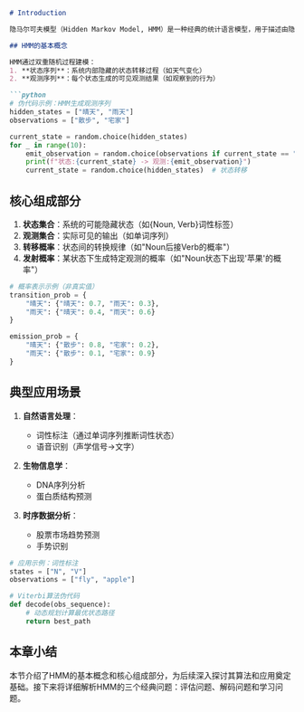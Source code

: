 ```markdown
# Introduction

隐马尔可夫模型（Hidden Markov Model, HMM）是一种经典的统计语言模型，用于描述由隐藏状态序列生成观测序列的概率过程。其核心思想是假设系统状态不可直接观测（隐藏），但能通过观测到的数据间接推断状态变化规律。

## HMM的基本概念

HMM通过双重随机过程建模：
1. **状态序列**：系统内部隐藏的状态转移过程（如天气变化）
2. **观测序列**：每个状态生成的可见观测结果（如观察到的行为）

```python
# 伪代码示例：HMM生成观测序列
hidden_states = ["晴天", "雨天"]
observations = ["散步", "宅家"]

current_state = random.choice(hidden_states)
for _ in range(10):
    emit_observation = random.choice(observations if current_state == "晴天" else reversed(observations))
    print(f"状态:{current_state} -> 观测:{emit_observation}")
    current_state = random.choice(hidden_states)  # 状态转移
```

## 核心组成部分

1. **状态集合**：系统的可能隐藏状态（如{Noun, Verb}词性标签）
2. **观测集合**：实际可见的输出（如单词序列）
3. **转移概率**：状态间的转换规律（如"Noun后接Verb的概率"）
4. **发射概率**：某状态下生成特定观测的概率（如"Noun状态下出现'苹果'的概率"）

```python
# 概率表示示例（非真实值）
transition_prob = {
    "晴天": {"晴天": 0.7, "雨天": 0.3},
    "雨天": {"晴天": 0.4, "雨天": 0.6}
}

emission_prob = {
    "晴天": {"散步": 0.8, "宅家": 0.2},
    "雨天": {"散步": 0.1, "宅家": 0.9}
}
```

## 典型应用场景

1. **自然语言处理**：
   - 词性标注（通过单词序列推断词性状态）
   - 语音识别（声学信号→文字）

2. **生物信息学**：
   - DNA序列分析
   - 蛋白质结构预测

3. **时序数据分析**：
   - 股票市场趋势预测
   - 手势识别

```python
# 应用示例：词性标注
states = ["N", "V"]
observations = ["fly", "apple"]

# Viterbi算法伪代码
def decode(obs_sequence):
    # 动态规划计算最优状态路径
    return best_path
```

## 本章小结

本节介绍了HMM的基本概念和核心组成部分，为后续深入探讨其算法和应用奠定基础。接下来将详细解析HMM的三个经典问题：评估问题、解码问题和学习问题。
```